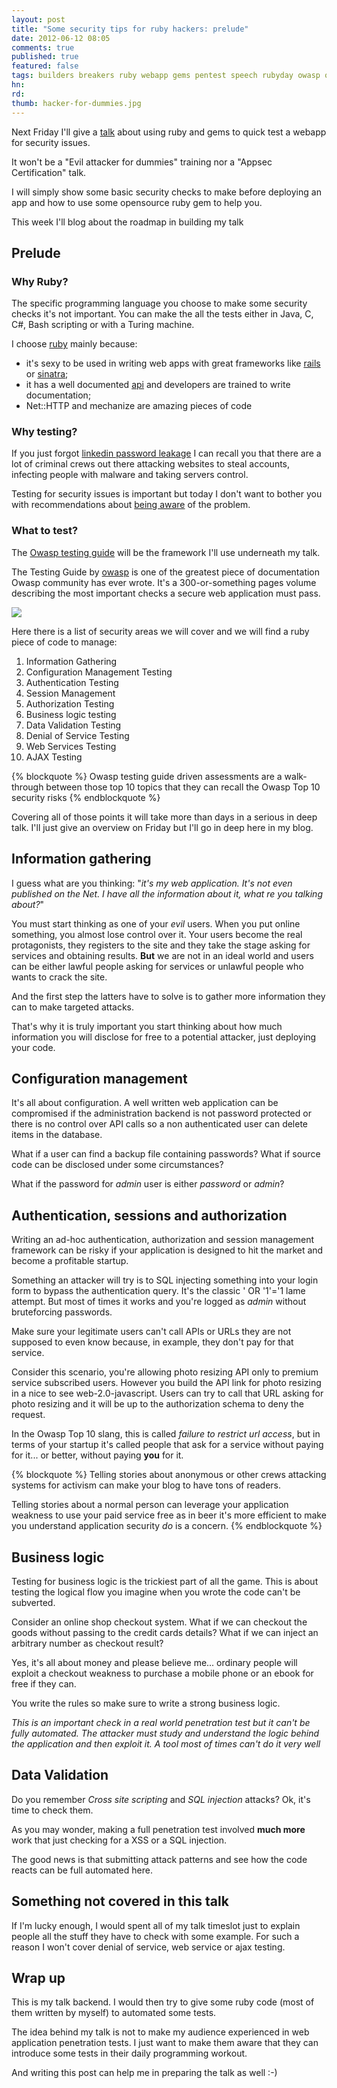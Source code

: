 ```yaml
---
layout: post
title: "Some security tips for ruby hackers: prelude"
date: 2012-06-12 08:05
comments: true
published: true
featured: false
tags: builders breakers ruby webapp gems pentest speech rubyday owasp owasp-testing-guide pentest-with-ruby
hn: 
rd: 
thumb: hacker-for-dummies.jpg
---
```


Next Friday I'll give a [talk](http://rubyday.it/talks/2/) about using ruby and
gems to quick test a webapp for security issues.

It won't be a "Evil attacker for dummies" training nor a "Appsec Certification"
talk. 

I will simply show some basic security checks to make before deploying an app
and how to use some opensource ruby gem to help you.

This week I'll blog about the roadmap in building my talk
 
<!-- more -->

## Prelude

### Why Ruby?

The specific programming language you choose to make some security checks it's
not important. You can make the all the tests either in Java, C, C#, Bash
scripting or with a Turing machine. 

I choose [ruby](http://ruby-lang.org) mainly because:

* it's sexy to be used in writing web apps with great frameworks like
  [rails](http://rubyonrails.org) or [sinatra](http://www.sinatrarb.org);
* it has a well documented [api](http://rubydoc.info) and developers are
  trained to write documentation;
* Net::HTTP and mechanize are amazing pieces of code

### Why testing?

If you just forgot [linkedin password leakage](http://armoredcode.com/blog/leakedin-and-the-salt-and-pepper-sauce/) I
can recall you that there are a lot of criminal crews out there attacking
websites to steal accounts, infecting people with malware and taking servers
control. 

Testing for security issues is important but today I don't want to bother you
with recommendations about [being aware](http://armoredcode.com/blog/understanding-your-attack-exposure/) of the
problem.

### What to test?

The [Owasp testing guide](https://www.owasp.org/index.php/OWASP_Testing_Guide_v3_Table_of_Contents)
will be the framework I'll use underneath my talk.

The Testing Guide by [owasp](https://www.owasp.org) is one of the greatest
piece of documentation Owasp community has ever wrote. It's a 300-or-something
pages volume describing the most important checks a secure web application must
pass.

![]({{site.url}}/images/kid-with-suit-testing.jpg)

Here there is a list of security areas we will cover and we will find a ruby piece of code to manage:

1. Information Gathering
2. Configuration Management Testing
3. Authentication Testing
4. Session Management
5. Authorization Testing
6. Business logic testing
7. Data Validation Testing
8. Denial of Service Testing
9. Web Services Testing
10. AJAX Testing

{% blockquote %}
Owasp testing guide driven assessments are a walk-through between those top 10
topics that they can recall the Owasp Top 10 security risks
{% endblockquote %}

Covering all of those points it will take more than days in a serious in deep
talk. I'll just give an overview on Friday but I'll go in deep here in my blog.

## Information gathering

I guess what are you thinking: "_it's my web application. It's not even
published on the Net. I have all the information about it, what re you talking
about?_"

You must start thinking as one of your _evil_ users. When you put online
something, you almost lose control over it. Your users become the real
protagonists, they registers to the site and they take the stage asking for
services and obtaining results. **But** we are not in an ideal world and users
can be either lawful people asking for services or unlawful people who wants to
crack the site.

And the first step the latters have to solve is to gather more information they
can to make targeted attacks.

That's why it is truly important you start thinking about how much information
you will disclose for free to a potential attacker, just deploying your code.

## Configuration management

It's all about configuration. A well written web application can be compromised
if the administration backend is not password protected or there is no control
over API calls so a non authenticated user can delete items in the database.

What if a user can find a backup file containing passwords? What if source code
can be disclosed under some circumstances?

What if the password for _admin_ user is either _password_ or _admin_?

## Authentication, sessions and authorization

Writing an ad-hoc authentication, authorization and session management
framework can be risky if your application is designed to hit the market and
become a profitable startup.

Something an attacker will try is to SQL injecting something into your login
form to bypass the authentication query. It's the classic ' OR '1'='1 lame
attempt. But most of times it works and you're logged as _admin_ without
bruteforcing passwords.

Make sure your legitimate users can't call APIs or URLs they are not supposed
to even know because, in example, they don't pay for that service. 

Consider this scenario, you're allowing photo resizing API only to premium
service subscribed users. However you build the API link for photo resizing in
a nice to see web-2.0-javascript. Users can try to call that URL asking for
photo resizing and it will be up to the authorization schema to deny the
request. 

In the Owasp Top 10 slang, this is called _failure to restrict url access_, but
in terms of your startup it's called people that ask for a service without
paying for it... or better, without paying **you** for it.

{% blockquote %}
Telling stories about anonymous or other crews attacking systems for activism
can make your blog to have tons of readers.

Telling stories about a normal person can leverage your application weakness to
use your paid service free as in beer it's more efficient to make you
understand application security _do_ is a concern.
{% endblockquote %}

## Business logic 

Testing for business logic is the trickiest part of all the game. This is about
testing the logical flow you imagine when you wrote the code can't be
subverted.

Consider an online shop checkout system. What if we can checkout the goods
without passing to the credit cards details? What if we can inject an arbitrary
number as checkout result?

Yes, it's all about money and please believe me... ordinary people will exploit
a checkout weakness to purchase a mobile phone or an ebook for free if they
can.

You write the rules so make sure to write a strong business logic.

_This is an important check in a real world penetration test but it can't be
fully automated. The attacker must study and understand the logic behind the
application and then exploit it. A tool most of times can't do it very well_

## Data Validation 

Do you remember _Cross site scripting_ and _SQL injection_ attacks? Ok, it's
time to check them.

As you may wonder, making a full penetration test involved **much more** work
that just checking for a XSS or a SQL injection.

The good news is that submitting attack patterns and see how the code reacts
can be full automated here.

## Something not covered in this talk

If I'm lucky enough, I would spent all of my talk timeslot just to explain
people all the stuff they have to check with some example. For such a reason I
won't cover denial of service, web service or ajax testing.


## Wrap up

This is my talk backend. I would then try to give some ruby code (most of them
written by myself) to automated some tests.

The idea behind my talk is not to make my audience experienced in web
application penetration tests. I just want to make them aware that they can
introduce some tests in their daily programming workout.

And writing this post can help me in preparing the talk as well :-)
